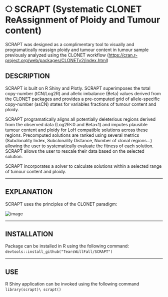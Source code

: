 # [<img src="306030.svg" width=4.5% title="Gear" alt="Gear"/>](306030.svg) SCRAPT (Systematic CLONET ReAssignment of Ploidy and Tumour content)
SCRAPT was designed as a complimentary tool to visually and programatically reassign ploidy and tumour content in tumour sample previously analyzed using the CLONET workflow (https://cran.r-project.org/web/packages/CLONETv2/index.html)

## DESCRIPTION

SCRAPT is built on R Shiny and Plotly. SCRAPT superimposes the total copy-number (tCN/Log2R) and allelic imbalance (Beta) values derived from the CLONET packages and provides a pre-computed grid of allele-specific copy-number (asCN) states for variables fractions of tumour content and ploidy. 

SCRAPT  programatically aligns all potentially deleterious regions derived from the observed data (Log2R<0 and Beta<1) and imputes plausible tumour content and ploidy for LoH compatible solutions across these regions.  Precomputed solutions are ranked using several metrics (Subclonality Index, Subclonality Distance, Number of clonal regions...) allowing the user to systematically evaluate the fitness of each solution. SCRAPT allows the user to rescale their data based on the selected solution. 

SCRAPT incorporates a solver to calculate solutions within a selected range of tumour content and ploidy. 

----
## EXPLANATION
SCRAPT uses the principles of the CLONET paradigm:

<img width="600" alt="image" src="https://github.com/user-attachments/assets/9cc7dbab-8b30-4b3e-a15e-f3536747c4c7" />

----
## INSTALLATION
Package can be installed in R using the following command:\
`devtools::install_github("TearsWillFall/SCRAPT")`

----
## USE
R Shiny application can be invoked using the following command\
`library(scrapt)\
scrapt()`

